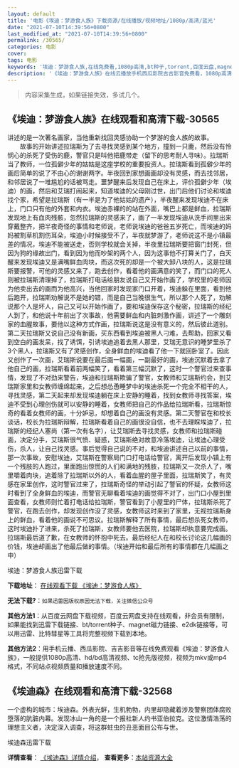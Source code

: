 ```yaml
---
layout: default
title: '电影《埃迪：梦游食人族》下载资源/在线播放/视频地址/1080p/高清/蓝光'
date: "2021-07-10T14:39:56+0800"
last_modified_at: "2021-07-10T14:39:56+0800"
permalink: /30565/
categories: 电影
cover:
tags: 电影
keywords: '埃迪：梦游食人族,在线免费看,1080p高清,bt种子,torrent,百度云盘,magnet,磁力链,迅雷下载资源'
description: '《埃迪：梦游食人族》在线云播放手机西瓜影院吉吉影音免费看，1080p高清bd/hd未删减完整版和tc抢先枪版，mkv/mp4格式，附带bt/torrent种子、magnet/磁力链、百度云盘、网盘资源迅雷下载链接'
---
```


>内容采集生成，如果链接失效，多试几个。


## 《埃迪：梦游食人族》在线观看和高清下载-30565

讲述的是一次著名画家，当他重新找回灵感协助一个梦游的食人族的故事。 　　故事的开始讲述拉瑞斯为了去寻找灵感到某个地方，撞到一只鹿，然后没有怜悯心的杀死了受伤的鹿，警官只是叫他把鹿带走（留下的思考耐人寻味）。拉瑞斯当了教师，一位孤僻少年的姑姑是这座学校的重要投资人。拉瑞斯看到孤僻少年的画后简单的说了不由心的谢谢两字。半夜回到家想画画却没有灵感，而去找邻居，和邻居说了一堆尴尬的话被骂走。噩梦醒来后发现自己在床上，评价孤僻少年（埃迪）的画，然后和艾瑞打闹起来，知道埃迪的父母刚过世，出门后他们讨论和埃迪找个家，希望是拉瑞斯（有一半是为了他姑姑的遗产），半夜醒来发现埃迪不在床上，门口只有他的外套和内衣。埃迪赤裸的的站在外面，嘴巴上都是鲜血，拉瑞斯发现地上有血肉残骸，忽然拉瑞斯的灵感来了，画了一半发现埃迪从洗手间里出来穿戴整齐，把半夜奇怪的事情和老师说，老师说埃迪的爸爸五岁死亡，而埃迪的妈妈被割草机割伤耳朵，埃迪小时候接受不了，半夜就梦游了，老师说这不是小镇最差的情况，埃迪不能被送走，否则学校就会关掉，半夜里拉瑞斯要把窗门封死，但因为狗的缘故出门，看到因为他而吵架的两个人，因为这事他不打算关门了，白天醒来发现埃迪又是满嘴鲜血肉块，而这次死的却是一个被大卸八块的人，这是拉瑞斯要报警，可他的灵感又来了，跑去创作，看着他的画满意的笑了，而门口的死人则被拉瑞斯清理掉了，拉瑞斯打电话给朋友说自己又开始作画了，学校里的老师因为他卖出去的画而为他高兴，当他回家时发现家门口开着，埃迪躲在里面，看到他后跑开，拉瑞斯劝解说不是她的错，而是自己当晚很生气，所以那个人死了，劝解说那个人是坏人，自己又可以开始作画了，要和埃迪保存这个秘密，拉瑞斯的经纪人到了，和他说十年前出了次事故，他需要鲜血和内脏刺激作画，讲述了一个雕刻家的血腥故事，要他以这种方式作画，拉瑞斯说这是没有意义的，然后彼此道别。第二天拉瑞斯又说自己没有新画，买东西看到埃迪被黑人刁难，去帮助，回家又看到空白的画发呆，找了诱饵，引诱埃迪追着去黑人那里，艾瑞无意识的睡梦里杀了3个黑人，拉瑞斯又有了灵感创作，全身鲜血的埃迪看了他一下就回卧室了。因此又创作了一次画，艾瑞斯说要在最后画一幅画，一副最好的画，埃迪沉默着去拿了他自己的画，拉瑞斯看着前两幅笑了，看着第三幅沉默了，这时一个警官过来查事情，发现了不对劲来警告，埃迪和拉瑞斯欺骗了警官，女教师和艾瑞斯约会，到艾瑞斯家里和女教师缠绵起来，之后想怂恿睡梦中的埃迪杀死一个完全不相干的人，寻找灵感，第二天起来却发现埃迪躺在床上安静的睡着，找到女教师寻找答案，埃迪不受到心理创伤就可以安静的睡着，女教师把自己的作品给拉瑞斯看，拉瑞斯惊奇的看着女教师的画，十分妒忌，却想着自己的画没有灵感。第二天警官在和校长谈话，校长为拉瑞斯辩解，拉瑞斯看着自己的画很没自信，也不去理睬埃迪了，拉瑞斯的经纪人塞尚（第一次有名字），让艾瑞斯去寻找灵感，女教师和拉瑞斯碰面，决定分手，艾瑞斯很气愤、疑惑，艾瑞斯绝对故意冷落埃迪，让埃迪心理受伤，杀人，让自己找灵感。事后觉得自己说的不对，和埃迪讲述自己以前的事情，那一次事故，安慰埃迪，艾瑞斯在警察局门口打电话给警官，离开后发现小镇上有一个残肢的人跑过，里面跑出惊慌的人们和满地的残肢，拉瑞斯又一次杀人了，嘴里嚼着肉块，追着除了拉瑞斯以外的人，看着血腥的屋子里面，拉瑞斯笑了，有灵感在家里创作，这时警官过来了，拉瑞斯奇怪的举动引起了警官的怀疑，女教师这时看到了全身鲜血的埃迪，而警官无聊看着埃迪的画觉得不对了，出门口小屋到里面查看，女教师则忙着打电话给拉瑞斯，警官看到了小屋里的尸体，拉瑞斯杀死了警官，在跑去创作，却发现创作没了灵感，女教师这时来到了家里，无视拉瑞斯身上的鲜血，看着他的画说不可思议。拉瑞斯解释了所有事情，最后想杀死女教师，这时埃迪扑了进来，杀死了拉瑞斯，女教师要他去医院，拉瑞斯却执意要完成画。拉瑞斯最后道了歉，在女教师的怀抱中死去。最后经纪人在和校长讨论这几幅画的价钱，埃迪却画出了他最后做的事情。（埃迪开始和最后所有的事情都在几幅画之中）


埃迪：梦游食人族迅雷下载

**下载地址**： [在线观看下载 《埃迪：梦游食人族》](https://www.993dy.com//vod-detail-id-18153.html) 


**无法下载?**：`如果迅雷因版权原因无法下载，关注微信公众号 `

**其他方法1**：从百度云网盘下载视频，百度云网盘支持在线观看，非会员有限制，如果能找到迅雷下载链接、bt/torrent种子、magnet磁力链接、e2dk链接等，可以用迅雷、比特彗星等工具将完整视频下载到本地。

**其他方法2**：用手机云播、西瓜影院、吉吉影音等在线免费观看《埃迪：梦游食人族》，一般提供1080p高清、hd/bd高清视频、tc抢先版视频，视频为mkv或mp4格式，不同站点视频质量和播放速度不同。


## 《埃迪森》在线观看和高清下载-32568

一个虚构的城市：埃迪森。外表光鲜，生机勃勃，内里却隐藏着涉及警察团体腐败堕落的肮脏内幕。发现冰山一角的是一个报社新人约书亚伯拉克。这位激情浩荡的理想主义者，决定深入调查，将这群蛀虫的丑恶面目公布与世。</p>


埃迪森迅雷下载

**详情查看**： [《埃迪森》详情介绍](/movie/32568/)， **查看更多**：[本站资源大全](/movie/t/all/)

